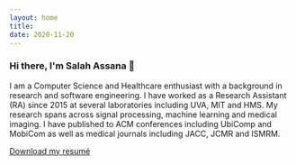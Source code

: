 ```yaml
---
layout: home
title: 
date: 2020-11-20 
---
```

### Hi there, I'm Salah Assana 👋

I am a Computer Science and Healthcare enthusiast with a background in research and software engineering. I have worked as a Research Assistant (RA) since 2015 at several laboratories including UVA, MIT and HMS. My research spans across signal processing, machine learning and medical imaging. I have published to ACM conferences including UbiComp and MobiCom as well as medical journals including JACC, JCMR and ISMRM.

<!-- <a href="/contact.html" class="highlighted">Contact Me</a> -->

<p><a href="/uploads/Curriculum_Vitae_CV_Salah_Assana.pdf" target="_blank"><i class="fas fa-download pr-1 fa-fw"></i>Download my resumé</a></p>